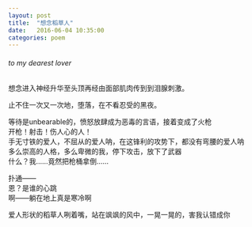 ```yaml
---
layout: post
title:  "想念稻草人"
date:   2016-06-04 10:35:00
categories: poem
---
```


######  *to my dearest lover*

想念进入神经升华至头顶再经由面部肌肉传到到泪腺刺激。

止不住一次又一次地，堕落，在不看忍受的黑夜。

等待是unbearable的，愤怒放肆成为恶毒的言语，接着变成了火枪    
开枪！射击！伤人心的人！   
手无寸铁的爱人，不屈从的爱人呐，在这锋利的攻势下，都没有弯腰的爱人呐   
多么崇高的人格，多么卑微的我，停下攻击，放下了武器   
什么？我……竟然把枪桶拿倒…… 

扑通——  
恩？是谁的心跳  
啊——躺在地上真是寒冷啊

爱人形状的稻草人咧着嘴，站在飒飒的风中，一晃一晃的，害我认错成你
